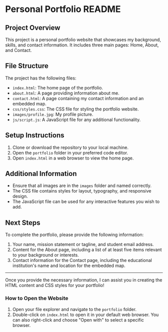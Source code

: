 # Personal Portfolio README

## Project Overview
This project is a personal portfolio website that showcases my background, skills, and contact information. It includes three main pages: Home, About, and Contact.

## File Structure
The project has the following files:

- `index.html`: The home page of the portfolio.
- `about.html`: A page providing information about me.
- `contact.html`: A page containing my contact information and an embedded map.
- `css/styles.css`: The CSS file for styling the portfolio website.
- `images/profile.jpg`: My profile picture.
- `js/script.js`: A JavaScript file for any additional functionality.

## Setup Instructions
1. Clone or download the repository to your local machine.
2. Open the `portfolio` folder in your preferred code editor.
3. Open `index.html` in a web browser to view the home page.

## Additional Information
- Ensure that all images are in the `images` folder and named correctly.
- The CSS file contains styles for layout, typography, and responsive design.
- The JavaScript file can be used for any interactive features you wish to add.

## Next Steps
To complete the portfolio, please provide the following information:
1. Your name, mission statement or tagline, and student email address.
2. Content for the About page, including a list of at least five items relevant to your background or interests.
3. Contact information for the Contact page, including the educational institution's name and location for the embedded map.

---

Once you provide the necessary information, I can assist you in creating the HTML content and CSS styles for your portfolio!

### How to Open the Website
1. Open your file explorer and navigate to the `portfolio` folder.
2. Double-click on `index.html` to open it in your default web browser. You can also right-click and choose "Open with" to select a specific browser.